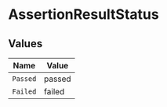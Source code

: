 # AssertionResultStatus


## Values

| Name     | Value    |
| -------- | -------- |
| `Passed` | passed   |
| `Failed` | failed   |